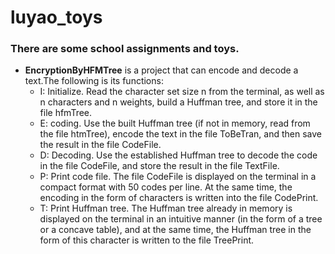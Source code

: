 # luyao_toys
### There are some school assignments and toys.  
* **EncryptionByHFMTree** is a project that can encode and decode a text.The following is its functions:
  * I: Initialize. Read the character set size n from the terminal, as well as n characters and n weights, build a Huffman tree, and store it in the file hfmTree.
  * E: coding. Use the built Huffman tree (if not in memory, read from the file htmTree), encode the text in the file ToBeTran, and then save the result in the file CodeFile.
  * D: Decoding. Use the established Huffman tree to decode the code in the file CodeFile, and store the result in the file TextFile.
  * P: Print code file. The file CodeFile is displayed on the terminal in a compact format with 50 codes per line. At the same time, the encoding in the form of characters is written into the file CodePrint.
  * T: Print Huffman tree. The Huffman tree already in memory is displayed on the terminal in an intuitive manner (in the form of a tree or a concave table), and at the same time, the Huffman tree in the form of this character is written to the file TreePrint.
